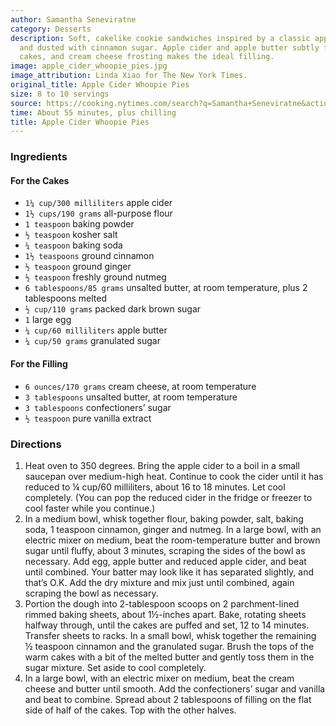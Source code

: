 ```yaml
---
author: Samantha Seneviratne
category: Desserts
description: Soft, cakelike cookie sandwiches inspired by a classic apple cider doughnut
  and dusted with cinnamon sugar. Apple cider and apple butter subtly flavor the fluffy
  cakes, and cream cheese frosting makes the ideal filling.
image: apple_cider_whoopie_pies.jpg
image_attribution: Linda Xiao for The New York Times.
original_title: Apple Cider Whoopie Pies
size: 8 to 10 servings
source: https://cooking.nytimes.com/search?q=Samantha+Seneviratne&action=click&module=byline&region=recipe%20page
time: About 55 minutes, plus chilling
title: Apple Cider Whoopie Pies
---
```


### Ingredients

#### For the Cakes
* `1¼ cup/300 milliliters` apple cider
* `1½ cups/190 grams` all-purpose flour
* `1 teaspoon` baking powder
* `½ teaspoon` kosher salt
* `¼ teaspoon` baking soda
* `1½ teaspoons` ground cinnamon
* `½ teaspoon` ground ginger
* `½ teaspoon` freshly ground nutmeg
* `6 tablespoons/85 grams` unsalted butter, at room temperature, plus 2 tablespoons melted
* `½ cup/110 grams` packed dark brown sugar
* `1` large egg
* `¼ cup/60 milliliters` apple butter
* `¼ cup/50 grams` granulated sugar

#### For the Filling
* `6 ounces/170 grams` cream cheese, at room temperature
* `3 tablespoons` unsalted butter, at room temperature
* `3 tablespoons` confectioners’ sugar
* `½ teaspoon` pure vanilla extract

### Directions

1. Heat oven to 350 degrees. Bring the apple cider to a boil in a small saucepan over medium-high heat. Continue to cook the cider until it has reduced to ¼ cup/60 milliliters, about 16 to 18 minutes. Let cool completely. (You can pop the reduced cider in the fridge or freezer to cool faster while you continue.)
2. In a medium bowl, whisk together flour, baking powder, salt, baking soda, 1 teaspoon cinnamon, ginger and nutmeg. In a large bowl, with an electric mixer on medium, beat the room-temperature butter and brown sugar until fluffy, about 3 minutes, scraping the sides of the bowl as necessary. Add egg, apple butter and reduced apple cider, and beat until combined. Your batter may look like it has separated slightly, and that’s O.K. Add the dry mixture and mix just until combined, again scraping the bowl as necessary.
3. Portion the dough into 2-tablespoon scoops on 2 parchment-lined rimmed baking sheets, about 1½-inches apart. Bake, rotating sheets halfway through, until the cakes are puffed and set, 12 to 14 minutes. Transfer sheets to racks. In a small bowl, whisk together the remaining ½ teaspoon cinnamon and the granulated sugar. Brush the tops of the warm cakes with a bit of the melted butter and gently toss them in the sugar mixture. Set aside to cool completely.
4. In a large bowl, with an electric mixer on medium, beat the cream cheese and butter until smooth. Add the confectioners’ sugar and vanilla and beat to combine. Spread about 2 tablespoons of filling on the flat side of half of the cakes. Top with the other halves.